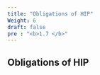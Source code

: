 ```yaml
---
title: "Obligations of HIP"
Weight: 6
draft: false
pre : "<b>1.7 </b>"
---
```


## Obligations of HIP